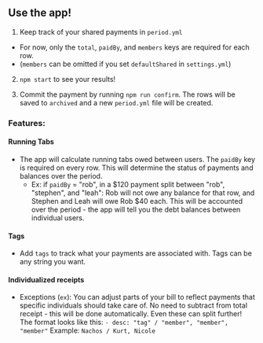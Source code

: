 ## Use the app!

1. Keep track of your shared payments in `period.yml`
  - For now, only the `total`, `paidBy`, and `members` keys are required for each row.
  - (`members` can be omitted if you set `defaultShared` in `settings.yml`)

2. `npm start` to see your results!

3. Commit the payment by running `npm run confirm`. The rows will be saved to `archived` and a new `period.yml` file will be created.

### Features:

#### Running Tabs
- The app will calculate running tabs owed between users. The `paidBy` key is required on every row. This will determine the status of payments and balances over the period. 
  - Ex: if `paidBy` =  "rob", in a $120 payment split between "rob", "stephen", and "leah": Rob will not owe any balance for that row, and Stephen and Leah will owe Rob $40 each. This will be accounted over the period - the app will tell you the debt balances between individual users.

#### Tags
- Add `tags` to track what your payments are associated with. Tags can be any string you want.

#### Individualized receipts
- Exceptions (`ex`): You can adjust parts of your bill to reflect payments that specific individuals should take care of. 
No need to subtract from total receipt - this will be done automatically. Even these can split further! 
The format looks like this:
`- desc: "tag" / "member", "member", "member"`
Example: `Nachos / Kurt, Nicole`
